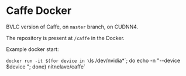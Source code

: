 # Caffe Docker

BVLC version of Caffe, on `master` branch, on CUDNN4.

The repository is present at `/caffe` in the Docker.

Example docker start:

`docker run -it $(for device in \`ls /dev/nvidia*\`; do echo -n "--device $device "; done) nitnelave/caffe`
